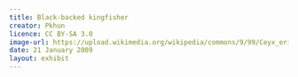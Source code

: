 ```yaml
---
title: Black-backed kingfisher
creator: Pkhun
licence: CC BY-SA 3.0
image-url: https://upload.wikimedia.org/wikipedia/commons/9/99/Ceyx_erithaca.JPG
date: 21 January 2009
layout: exhibit
---
```

